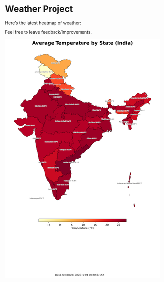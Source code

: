 # Weather Project

Here’s the latest heatmap of weather:

Feel free to leave feedback/improvements.

![India Heatmap](docs/assets/india_heatmap.png?v=E02201)
